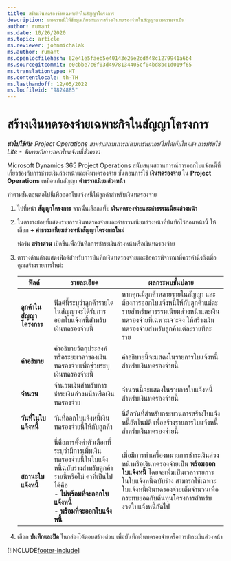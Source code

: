 ```yaml
---
title: สร้างเงินทดรองจ่ายเฉพาะกิจในสัญญาโครงการ
description: บทความนี้ให้ข้อมูลเกี่ยวกับการสร้างเงินทดรองจ่ายในสัญญาตามความจำเป็น
author: rumant
ms.date: 10/26/2020
ms.topic: article
ms.reviewer: johnmichalak
ms.author: rumant
ms.openlocfilehash: 62e41e5faeb5e40143e26e2cdf48c1279941a6b4
ms.sourcegitcommit: e0cbbe7c6f03d4978134405cf04bd8bc1d019f65
ms.translationtype: HT
ms.contentlocale: th-TH
ms.lasthandoff: 12/05/2022
ms.locfileid: "9824885"
---
```

# <a name="create-an-ad-hoc-advance-on-a-project-contract"></a>สร้างเงินทดรองจ่ายเฉพาะกิจในสัญญาโครงการ

_**นำไปใช้กับ:** Project Operations สำหรับสถานการณ์ตามทรัพยากร/ไม่ได้เก็บในคลัง การปรับใช้ Lite - จัดการกับการออกใบแจ้งหนี้ชั่วคราว_

Microsoft Dynamics 365 Project Operations สนับสนุนสถานการณ์การออกใบแจ้งหนี้ที่เกี่ยวข้องกับการชำระเงินล่วงหน้าและเงินทดรองจ่าย ขั้นตอนการใช้ **เงินทดรองจ่าย** ใน **Project Operations** เหมือนกับสัญญา **ค่าธรรมเนียมล่วงหน้า** 

ทำตามขั้นตอนต่อไปนี้เพื่อออกใบแจ้งหนี้ให้ลูกค้าสำหรับเงินทดรองจ่าย

1. ไปที่หน้า **สัญญาโครงการ** จากนั้นเลือกแท็บ **เงินทดรองจ่ายและค่าธรรมเนียมล่วงหน้า**
2. ในตารางย่อยที่แสดงรายการเงินทดรองจ่ายและค่าธรรมเนียมล่วงหน้าที่บันทึกไว้ก่อนหน้านี้ ให้เลือก **+ ค่าธรรมเนียมล่วงหน้าสัญญาโครงการใหม่** 

    ฟอร์ม **สร้างด่วน** เปิดขึ้นเพื่อบันทึกการชำระเงินล่วงหน้าหรือเงินทดรองจ่าย
    
3. ตารางด้านล่างแสดงฟิลด์สำหรับการบันทึกเงินทดรองจ่ายและข้อควรพิจารณาที่ควรคำนึงถึงเมื่อคุณสร้างรายการใหม่:

    | ฟิลด์ | รายละเอียด | ผลกระทบขั้นปลาย |
    | --- | --- | --- |
    | **ลูกค้าในสัญญาโครงการ** | ฟิลด์นี้ระบุว่าลูกค้ารายใดในสัญญาจะได้รับการออกใบแจ้งหนี้สำหรับเงินทดรองจ่ายนี้ | หากคุณมีลูกค้าหลายรายในสัญญา และต้องการออกใบแจ้งหนี้ให้กับลูกค้าแต่ละรายสำหรับค่าธรรมเนียมล่วงหน้าและเงินทดรองจ่ายที่เฉพาะเจาะจง ให้สร้างเงินทดรองจ่ายสำหรับลูกค้าแต่ละรายทีละราย |
    | **คำอธิบาย** | คำอธิบายวัตถุประสงค์หรือระยะเวลาของเงินทดรองจ่ายเพื่อช่วยระบุเงินทดรองจ่ายนี้ | คำอธิบายนี้จะแสดงในรายการใบแจ้งหนี้สำหรับเงินทดรองจ่ายนี้ |
    | **จำนวน** | จำนวนเงินสำหรับการชำระเงินล่วงหน้าหรือเงินทดรองจ่าย | จำนวนนี้จะแสดงในรายการใบแจ้งหนี้สำหรับเงินทดรองจ่ายนี้ |
    | **วันที่ในใบแจ้งหนี้** | วันที่ออกใบแจ้งหนี้เงินทดรองจ่ายนี้ให้กับลูกค้า | นี่คือวันที่สำหรับกระบวนการสร้างใบแจ้งหนี้อัตโนมัติ เพื่อสร้างรายการใบแจ้งหนี้สำหรับเงินทดรองจ่ายนี้ |
    | **สถานะใบแจ้งหนี้** | นี่คือการตั้งค่าตัวเลือกที่ระบุว่ามีการเพิ่มเงินทดรองจ่ายนี้ในใบแจ้งหนี้ฉบับร่างสำหรับลูกค้ารายนี้หรือไม่ ค่าที่เป็นไปได้คือ</br>- **ไม่พร้อมที่จะออกใบแจ้งหนี้**</br>- **พร้อมที่จะออกใบแจ้งหนี้** | เมื่อมีการทำเครื่องหมายการชำระเงินล่วงหน้าหรือเงินทดรองจ่ายเป็น **พร้อมออกใบแจ้งหนี้** โดยจะเพิ่มเป็นเวลารายการในใบแจ้งหนี้ฉบับร่าง สามารถใช้เฉพาะใบแจ้งหนี้เงินทดรองจ่ายเต็มจำนวนเพื่อกระทบยอดกับต้นทุนโครงการสำหรับงวดใบแจ้งหนี้ถัดไป |

4. เลือก **บันทึกและปิด** ในกล่องโต้ตอบสร้างด่วน เพื่อบันทึกเงินทดรองจ่ายหรือการชำระเงินล่วงหน้า


[!INCLUDE[footer-include](../../includes/footer-banner.md)]
